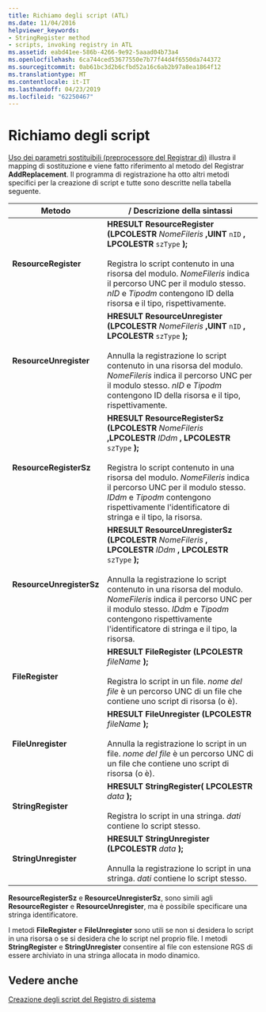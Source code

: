 ```yaml
---
title: Richiamo degli script (ATL)
ms.date: 11/04/2016
helpviewer_keywords:
- StringRegister method
- scripts, invoking registry in ATL
ms.assetid: eabd41ee-586b-4266-9e92-5aaad04b73a4
ms.openlocfilehash: 6ca744ced53677550e7b77f44d4f6550da744372
ms.sourcegitcommit: 0ab61bc3d2b6cfbd52a16c6ab2b97a8ea1864f12
ms.translationtype: MT
ms.contentlocale: it-IT
ms.lasthandoff: 04/23/2019
ms.locfileid: "62250467"
---
```

# <a name="invoking-scripts"></a>Richiamo degli script

[Uso dei parametri sostituibili (preprocessore del Registrar di)](../atl/using-replaceable-parameters-the-registrar-s-preprocessor.md) illustra il mapping di sostituzione e viene fatto riferimento al metodo del Registrar **AddReplacement**. Il programma di registrazione ha otto altri metodi specifici per la creazione di script e tutte sono descritte nella tabella seguente.

|Metodo|/ Descrizione della sintassi|
|------------|-------------------------|
|**ResourceRegister**|**HRESULT ResourceRegister (LPCOLESTR** *NomeFileris* **,UINT** `nID` **, LPCOLESTR** `szType` **);**<br /><br /> Registra lo script contenuto in una risorsa del modulo. *NomeFileris* indica il percorso UNC per il modulo stesso. *nID* e *Tipodm* contengono ID della risorsa e il tipo, rispettivamente.|
|**ResourceUnregister**|**HRESULT ResourceUnregister (LPCOLESTR** *NomeFileris* **,UINT** `nID` **, LPCOLESTR** `szType` **);**<br /><br /> Annulla la registrazione lo script contenuto in una risorsa del modulo. *NomeFileris* indica il percorso UNC per il modulo stesso. *nID* e *Tipodm* contengono ID della risorsa e il tipo, rispettivamente.|
|**ResourceRegisterSz**|**HRESULT ResourceRegisterSz (LPCOLESTR** *NomeFileris* **,LPCOLESTR** *IDdm* **, LPCOLESTR** `szType` **);**<br /><br /> Registra lo script contenuto in una risorsa del modulo. *NomeFileris* indica il percorso UNC per il modulo stesso. *IDdm* e *Tipodm* contengono rispettivamente l'identificatore di stringa e il tipo, la risorsa.|
|**ResourceUnregisterSz**|**HRESULT ResourceUnregisterSz (LPCOLESTR** *NomeFileris* **, LPCOLESTR** *IDdm* **, LPCOLESTR** `szType` **);**<br /><br /> Annulla la registrazione lo script contenuto in una risorsa del modulo. *NomeFileris* indica il percorso UNC per il modulo stesso. *IDdm* e *Tipodm* contengono rispettivamente l'identificatore di stringa e il tipo, la risorsa.|
|**FileRegister**|**HRESULT FileRegister (LPCOLESTR** *fileName* **);**<br /><br /> Registra lo script in un file. *nome del file* è un percorso UNC di un file che contiene uno script di risorsa (o è).|
|**FileUnregister**|**HRESULT FileUnregister (LPCOLESTR** *fileName* **);**<br /><br /> Annulla la registrazione lo script in un file. *nome del file* è un percorso UNC di un file che contiene uno script di risorsa (o è).|
|**StringRegister**|**HRESULT StringRegister( LPCOLESTR**  *data*  **);**<br /><br /> Registra lo script in una stringa. *dati* contiene lo script stesso.|
|**StringUnregister**|**HRESULT StringUnregister (LPCOLESTR** *data* **);**<br /><br /> Annulla la registrazione lo script in una stringa. *dati* contiene lo script stesso.|

**ResourceRegisterSz** e **ResourceUnregisterSz**, sono simili agli **ResourceRegister** e **ResourceUnregister**, ma è possibile specificare una stringa identificatore.

I metodi **FileRegister** e **FileUnregister** sono utili se non si desidera lo script in una risorsa o se si desidera che lo script nel proprio file. I metodi **StringRegister** e **StringUnregister** consentire al file con estensione RGS di essere archiviato in una stringa allocata in modo dinamico.

## <a name="see-also"></a>Vedere anche

[Creazione degli script del Registro di sistema](../atl/creating-registrar-scripts.md)
